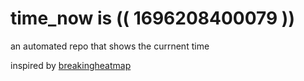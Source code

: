 # time_now is (( 1696208400079 ))

an automated repo that shows the currnent time

inspired by [breakingheatmap](https://github.com/breakingheatmap/breakingheatmap)